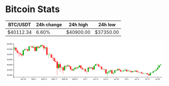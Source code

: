 # Bitcoin Stats

BTC/USDT|24h change|24h high|24h low|
|---|---|---|---|
|$40112.34|6.60%|$40900.00|$37350.00|

<img src="./chart.svg">
